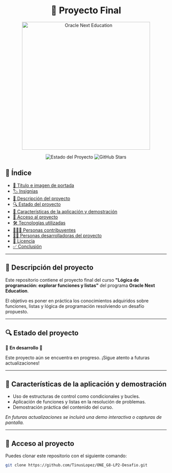 <h1 align="center">🚀 Proyecto Final</h1>

<p align="center">
  <img src="https://github.com/user-attachments/assets/b5cf1c15-0456-445d-9432-9c3f04fd6116" alt="Oracle Next Education" width="400"/>
</p>

<p align="center">
  <img src="https://img.shields.io/badge/STATUS-EN%20DESAROLLO-green" alt="Estado del Proyecto" />
  <img src="https://img.shields.io/github/stars/camilafernanda?style=social" alt="GitHub Stars" />
</p>

## 📌 Índice

- [📸 Título e imagen de portada](#-proyecto-final)
- [🏷️ Insignias](#-insignias)
- [📖 Descripción del proyecto](#-descripción-del-proyecto)
- [🔍 Estado del proyecto](#-estado-del-proyecto)
- [🧩 Características de la aplicación y demostración](#-características-de-la-aplicación-y-demostración)
- [🔗 Acceso al proyecto](#-acceso-al-proyecto)
- [🛠️ Tecnologías utilizadas](#-tecnologías-utilizadas)
- [🧑‍🤝‍🧑 Personas contribuyentes](#-personas-contribuyentes)
- [👩‍💻 Personas desarrolladoras del proyecto](#-personas-desarrolladoras-del-proyecto)
- [📄 Licencia](#-licencia)
- [✅ Conclusión](#-conclusión)

---

## 📝 Descripción del proyecto

Este repositorio contiene el proyecto final del curso **"Lógica de programación: explorar funciones y listas"** del programa **Oracle Next Education**.

El objetivo es poner en práctica los conocimientos adquiridos sobre funciones, listas y lógica de programación resolviendo un desafío propuesto.

---

## 🔍 Estado del proyecto

🚧 **En desarrollo** 🚧

Este proyecto aún se encuentra en progreso. ¡Sigue atento a futuras actualizaciones!

---

## 🧩 Características de la aplicación y demostración

- Uso de estructuras de control como condicionales y bucles.
- Aplicación de funciones y listas en la resolución de problemas.
- Demostración práctica del contenido del curso.

*En futuras actualizaciones se incluirá una demo interactiva o capturas de pantalla.*

---

## 🔗 Acceso al proyecto

Puedes clonar este repositorio con el siguiente comando:

```bash
git clone https://github.com/TinusLopez/ONE_G8-LP2-Desafio.git
